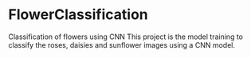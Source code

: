 # FlowerClassification
Classification of flowers using CNN
This project is the model training to classify the roses, daisies and sunflower images using a CNN model.
